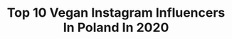 ---
title: Top 10 Vegan Instagram Influencers In Poland In 2020
description: >-
  Find top vegan Instagram influencers in Poland in 2020. Most popular hashtags: #zosta #polishgirl #love #brunettegirl.
platform: Instagram
profiles:
  - username: "tainalicciardotoivola"
    fullname: >-
      T A I N A  LICCIARDO-TOIVOLA
    location: "Poland"
    followers: 177276
    engagement: 1082
    commentsToLikes: 0.031533
    id: ck14kv5whrgup0i19q83wf8na
    verified: true
    hashtags: "#mascaraonly, #momof10, #musicalsiblings, #nunstower"
  - username: "rithabarbaritha"
    fullname: >-
      Ritha Barbaritha
    location: "Poland"
    followers: 8986
    engagement: 690
    commentsToLikes: 0.092480
    id: ck8t8sc7blm2f0j7805ldpedp
    verified: false
    hashtags: "#bezsennosc, #ojosnegros, #poledancelover, #sesjakobieca"
  - username: "agata.buzek_official"
    fullname: >-
      Agata Buzek Official
    location: "Poland"
    followers: 18658
    engagement: 740
    commentsToLikes: 0.032142
    id: ck5hittksfcn50i11rcws19hl
    verified: false
    hashtags: "#dobromirdymecki, #dzienmatki, #athome, #stayhome"
  - username: "olivia_funky_"
    fullname: >-
      Olivia Lubieniecka
    location: "Poland"
    followers: 5636
    engagement: 1018
    commentsToLikes: 0.053073
    id: ck13a11hjo38q0i199333oq86
    verified: false
    hashtags: "#island, #przygody, #beachgirl, #polskieg"
  - username: "klaudia_strzyzewska"
    fullname: >-
      Klaudia #topmodel 🕊
    location: "Poland"
    followers: 15801
    engagement: 745
    commentsToLikes: 0.027957
    id: ck5zt5sx2zsh10i146xcsd8bo
    verified: false
    hashtags: "#kochamksi, #blacklingerie, #perfectshape, #highheelslover"
  - username: "juszes"
    fullname: >-
      Justyna Żak
    location: "Poland"
    followers: 205303
    engagement: 805
    commentsToLikes: 0.008606
    id: ck5bw4r7nl01r0i1175fr7uyx
    verified: true
    hashtags: "#icomeinpeace, #vegandessert, #catselfie, #oshee"
  - username: "katt.markiewicz"
    fullname: >-
      Katt Markiewicz
    location: "Poland"
    followers: 19794
    engagement: 529
    commentsToLikes: 0.029117
    id: ck5chvnykrk3k0i11hddn0h0w
    verified: false
    hashtags: "#walcz, #flowers, #woman, #people"
  - username: "agastachurska"
    fullname: >-
      𝑨𝑮𝑵𝑰𝑬𝑺𝒁𝑲𝑨 𝑺𝑻𝑨𝑪𝑯𝑼𝑹𝑺𝑲𝑨
    location: "Poland"
    followers: 341981
    engagement: 908
    commentsToLikes: 0.002739
    id: ck8sxl1xmhseg0j78crrizj95
    verified: false
    hashtags: "#snowfest2020, #snowfest, #partyspirit, #cccshoesbags"
  - username: "sylwiasajchta"
    fullname: >-
      Sylwia Sajchta
    location: "Poland"
    followers: 17365
    engagement: 634
    commentsToLikes: 0.016830
    id: ck5bytctgpt5z0i1174o6gfhz
    verified: false
    hashtags: "#newyearsevemakeup, #makeuplover, #smokey, #prommakeup"
  - username: "agapatoka"
    fullname: >-
      AGAPATOKA.COM 🚴‍♀️
    location: "Poland"
    followers: 10274
    engagement: 1131
    commentsToLikes: 0.011725
    id: ck15uyozhp48n0i19bnthwv6o
    verified: false
    hashtags: "#workout, #cyclinglif, #gopropl, #polishgirl"
---